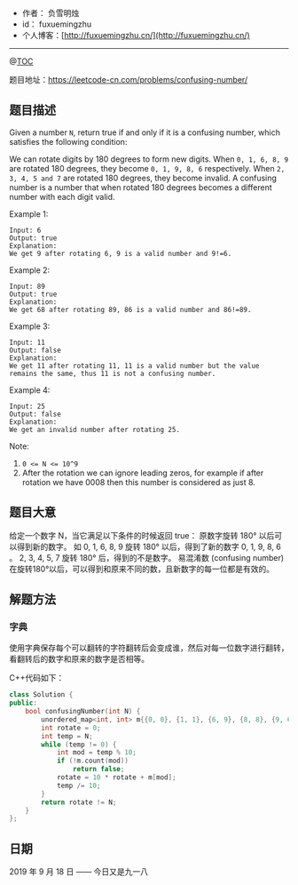 - 作者：    负雪明烛
- id：      fuxuemingzhu
- 个人博客：[http://fuxuemingzhu.cn/](http://fuxuemingzhu.cn/)

---
@[TOC](目录)


题目地址：https://leetcode-cn.com/problems/confusing-number/

## 题目描述

Given a number `N`, return true if and only if it is a confusing number, which satisfies the following condition:

We can rotate digits by 180 degrees to form new digits. When `0, 1, 6, 8, 9` are rotated 180 degrees, they become `0, 1, 9, 8, 6` respectively. When `2, 3, 4, 5 and 7` are rotated 180 degrees, they become invalid. A confusing number is a number that when rotated 180 degrees becomes a different number with each digit valid.

Example 1:

    Input: 6
    Output: true
    Explanation: 
    We get 9 after rotating 6, 9 is a valid number and 9!=6.

Example 2:

    Input: 89
    Output: true
    Explanation: 
    We get 68 after rotating 89, 86 is a valid number and 86!=89.

Example 3:
    
    Input: 11
    Output: false
    Explanation: 
    We get 11 after rotating 11, 11 is a valid number but the value remains the same, thus 11 is not a confusing number.

Example 4:

    Input: 25
    Output: false
    Explanation: 
    We get an invalid number after rotating 25.

Note:

1. `0 <= N <= 10^9`
1. After the rotation we can ignore leading zeros, for example if after rotation we have 0008 then this number is considered as just 8.


## 题目大意

给定一个数字 N，当它满足以下条件的时候返回 true：
原数字旋转 180° 以后可以得到新的数字。
如 0, 1, 6, 8, 9 旋转 180° 以后，得到了新的数字 0, 1, 9, 8, 6 。
2, 3, 4, 5, 7 旋转 180° 后，得到的不是数字。
易混淆数 (confusing number) 在旋转180°以后，可以得到和原来不同的数，且新数字的每一位都是有效的。

## 解题方法

### 字典

使用字典保存每个可以翻转的字符翻转后会变成谁，然后对每一位数字进行翻转，看翻转后的数字和原来的数字是否相等。

C++代码如下：

```cpp
class Solution {
public:
    bool confusingNumber(int N) {
        unordered_map<int, int> m{{0, 0}, {1, 1}, {6, 9}, {8, 8}, {9, 6}};
        int rotate = 0;
        int temp = N;
        while (temp != 0) {
            int mod = temp % 10;
            if (!m.count(mod))
                return false;
            rotate = 10 * rotate + m[mod];
            temp /= 10;
        }
        return rotate != N;
    }
};
```

## 日期

2019 年 9 月 18 日 —— 今日又是九一八


  [1]: https://blog.csdn.net/fuxuemingzhu/article/details/100977773
